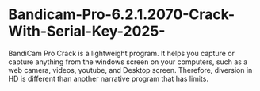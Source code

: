 # Bandicam-Pro-6.2.1.2070-Crack-With-Serial-Key-2025-
BandiCam Pro Crack is a lightweight program. It helps you capture or capture anything from the windows screen on your computers, such as a web camera, videos, youtube, and Desktop screen. Therefore, diversion in HD is different than another narrative program that has limits. 
